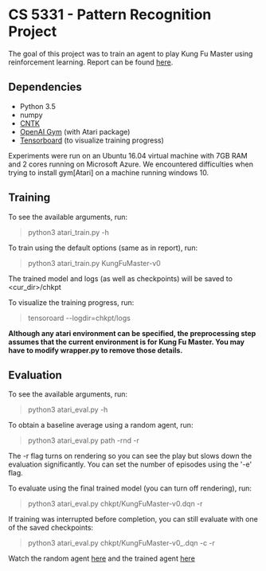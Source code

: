 # CS 5331 - Pattern Recognition Project
The goal of this project was to train an agent to play Kung Fu Master using reinforcement learning. Report can be found [here](https://github.com/frankibem/kung-fu-master/blob/master/kung%20fu%20master.pdf).

## Dependencies
* Python 3.5
* numpy
* [CNTK](https://www.microsoft.com/en-us/research/product/cognitive-toolkit/)
* [OpenAI Gym](https://gym.openai.com/docs) (with Atari package)
* [Tensorboard](https://www.tensorflow.org/get_started/summaries_and_tensorboard) (to visualize training progress)

Experiments were run on an Ubuntu 16.04 virtual machine with 7GB RAM and 2 cores running on Microsoft Azure. We encountered difficulties when trying to install gym[Atari] on a machine running windows 10.

## Training
To see the available arguments, run:
> python3 atari_train.py -h

To train using the default options (same as in report), run:
> python3 atari_train.py KungFuMaster-v0

The trained model and logs (as well as checkpoints) will be saved to <cur_dir>/chkpt

To visualize the training progress, run:
> tensoroard --logdir=chkpt/logs

__Although any atari environment can be specified, the preprocessing step assumes that the current environment is for Kung Fu Master. You may have to modify wrapper.py to remove those details.__

## Evaluation
To see the available arguments, run:
> python3 atari_eval.py -h

To obtain a baseline average using a random agent, run:
> python3 atari_eval.py path -rnd -r

The -r flag turns on rendering so you can see the play but slows down the evaluation significantly. You can set the number of episodes using the '-e' flag.

To evaluate using the final trained model (you can turn off rendering), run:
> python3 atari_eval.py chkpt/KungFuMaster-v0.dqn -r

If training was interrupted before completion, you can still evaluate with one of the saved checkpoints:
> python3 atari_eval.py chkpt/KungFuMaster-v0_<number>.dqn -c -r

Watch the random agent [here](https://www.youtube.com/watch?v=oxN2fm0-YWA) and the trained agent [here](https://www.youtube.com/watch?v=Fsr8bSn7Mzk)
